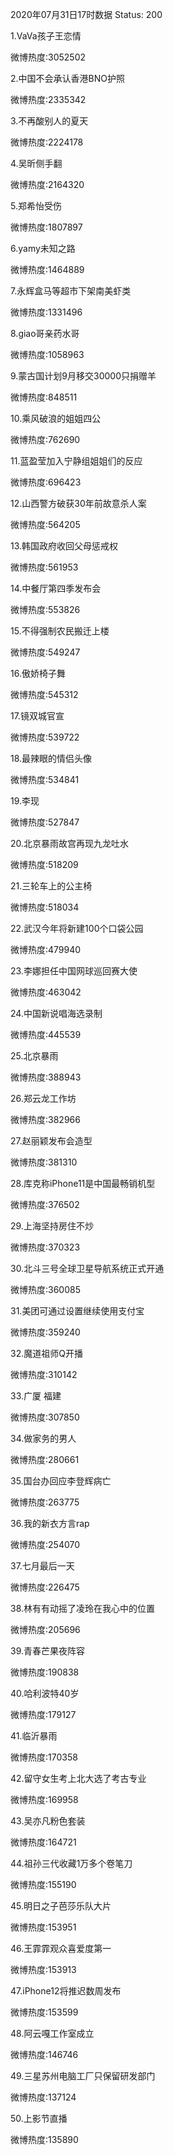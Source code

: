2020年07月31日17时数据
Status: 200

1.VaVa孩子王恋情

微博热度:3052502

2.中国不会承认香港BNO护照

微博热度:2335342

3.不再酸别人的夏天

微博热度:2224178

4.吴昕侧手翻

微博热度:2164320

5.郑希怡受伤

微博热度:1807897

6.yamy未知之路

微博热度:1464889

7.永辉盒马等超市下架南美虾类

微博热度:1331496

8.giao哥亲药水哥

微博热度:1058963

9.蒙古国计划9月移交30000只捐赠羊

微博热度:848511

10.乘风破浪的姐姐四公

微博热度:762690

11.蓝盈莹加入宁静组姐姐们的反应

微博热度:696423

12.山西警方破获30年前故意杀人案

微博热度:564205

13.韩国政府收回父母惩戒权

微博热度:561953

14.中餐厅第四季发布会

微博热度:553826

15.不得强制农民搬迁上楼

微博热度:549247

16.傲娇椅子舞

微博热度:545312

17.镜双城官宣

微博热度:539722

18.最辣眼的情侣头像

微博热度:534841

19.李现

微博热度:527847

20.北京暴雨故宫再现九龙吐水

微博热度:518209

21.三轮车上的公主椅

微博热度:518034

22.武汉今年将新建100个口袋公园

微博热度:479940

23.李娜担任中国网球巡回赛大使

微博热度:463042

24.中国新说唱海选录制

微博热度:445539

25.北京暴雨

微博热度:388943

26.郑云龙工作坊

微博热度:382966

27.赵丽颖发布会造型

微博热度:381310

28.库克称iPhone11是中国最畅销机型

微博热度:376502

29.上海坚持房住不炒

微博热度:370323

30.北斗三号全球卫星导航系统正式开通

微博热度:360085

31.美团可通过设置继续使用支付宝

微博热度:359240

32.魔道祖师Q开播

微博热度:310142

33.广厦 福建

微博热度:307850

34.做家务的男人

微博热度:280661

35.国台办回应李登辉病亡

微博热度:263775

36.我的新衣方言rap

微博热度:254070

37.七月最后一天

微博热度:226475

38.林有有动摇了凌玲在我心中的位置

微博热度:205696

39.青春芒果夜阵容

微博热度:190838

40.哈利波特40岁

微博热度:179127

41.临沂暴雨

微博热度:170358

42.留守女生考上北大选了考古专业

微博热度:169958

43.吴亦凡粉色套装

微博热度:164721

44.祖孙三代收藏1万多个卷笔刀

微博热度:155190

45.明日之子芭莎乐队大片

微博热度:153951

46.王霏霏观众喜爱度第一

微博热度:153913

47.iPhone12将推迟数周发布

微博热度:153599

48.阿云嘎工作室成立

微博热度:146746

49.三星苏州电脑工厂只保留研发部门

微博热度:137124

50.上影节直播

微博热度:135890

